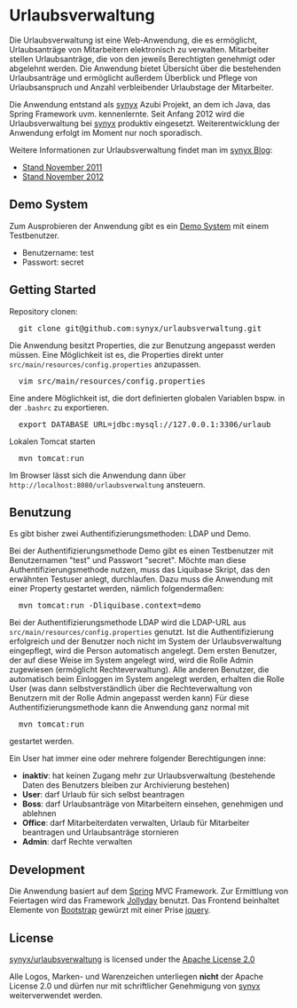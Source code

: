 # Urlaubsverwaltung

Die Urlaubsverwaltung ist eine Web-Anwendung, die es ermöglicht, Urlaubsanträge von Mitarbeitern elektronisch zu verwalten. Mitarbeiter stellen Urlaubsanträge, die von den jeweils Berechtigten genehmigt oder abgelehnt werden. Die Anwendung bietet Übersicht über die bestehenden Urlaubsanträge und ermöglicht außerdem Überblick und Pflege von Urlaubsanspruch und Anzahl verbleibender Urlaubstage der Mitarbeiter.

Die Anwendung entstand als [synyx](http://www.synyx.de/) Azubi Projekt, an dem ich Java, das Spring Framework uvm. kennenlernte.
Seit Anfang 2012 wird die Urlaubsverwaltung bei [synyx](http://www.synyx.de/) produktiv eingesetzt. Weiterentwicklung der Anwendung erfolgt im Moment nur noch sporadisch. 
 
Weitere Informationen zur Urlaubsverwaltung findet man im [synyx Blog](http://blog.synyx.de):
* [Stand November 2011](http://blog.synyx.de/2011/11/elektronische-urlaubsverwaltung-made-by-youngsters/)
* [Stand November 2012](http://blog.synyx.de/2012/11/urlaubsverwaltung-was-hat-sich-getan/) 

## Demo System

Zum Ausprobieren der Anwendung gibt es ein [Demo System](http://urlaubsverwaltung-demo.synyx.de) mit einem Testbenutzer.
* Benutzername: test
* Passwort: secret

## Getting Started

Repository clonen:

<pre>  git clone git@github.com:synyx/urlaubsverwaltung.git</pre>

Die Anwendung besitzt Properties, die zur Benutzung angepasst werden müssen. 
Eine Möglichkeit ist es, die Properties direkt unter `src/main/resources/config.properties` anzupassen. 

<pre>  vim src/main/resources/config.properties</pre>

Eine andere Möglichkeit ist, die dort definierten globalen Variablen bspw. in der `.bashrc` zu exportieren.

<pre>  export DATABASE_URL=jdbc:mysql://127.0.0.1:3306/urlaub</pre>

Lokalen Tomcat starten

<pre>  mvn tomcat:run</pre>

Im Browser lässt sich die Anwendung dann über `http://localhost:8080/urlaubsverwaltung` ansteuern.

## Benutzung

Es gibt bisher zwei Authentifizierungsmethoden: LDAP und Demo.

Bei der Authentifizierungsmethode Demo gibt es einen Testbenutzer mit Benutzernamen "test" und Passwort "secret".
Möchte man diese Authentifizierungsmethode nutzen, muss das Liquibase Skript, das den erwähnten Testuser anlegt, durchlaufen. 
Dazu muss die Anwendung mit einer Property gestartet werden, nämlich folgendermaßen:
<pre>  mvn tomcat:run -Dliquibase.context=demo</pre>

  
Bei der Authentifizierungsmethode LDAP wird die LDAP-URL aus `src/main/resources/config.properties` genutzt. 
Ist die Authentifizierung erfolgreich und der Benutzer noch nicht im System der Urlaubsverwaltung eingepflegt, wird die Person automatisch angelegt. Dem ersten Benutzer, der auf diese Weise im System angelegt wird, wird die Rolle Admin zugewiesen (ermöglicht Rechteverwaltung). Alle anderen Benutzer, die automatisch beim Einloggen im System angelegt werden, erhalten die Rolle User (was dann selbstverständlich über die Rechteverwaltung von Benutzern mit der Rolle Admin angepasst werden kann)
Für diese Authentifizierungsmethode kann die Anwendung ganz normal mit
<pre>  mvn tomcat:run</pre>
gestartet werden.

Ein User hat immer eine oder mehrere folgender Berechtigungen inne:
* **inaktiv**: hat keinen Zugang mehr zur Urlaubsverwaltung (bestehende Daten des Benutzers bleiben zur Archivierung bestehen)
* **User**: darf Urlaub für sich selbst beantragen
* **Boss**:	darf Urlaubsanträge von Mitarbeitern einsehen, genehmigen und ablehnen
* **Office**: darf Mitarbeiterdaten verwalten, Urlaub für Mitarbeiter beantragen und Urlaubsanträge stornieren
* **Admin**: darf Rechte verwalten 

## Development

Die Anwendung basiert auf dem [Spring](http://www.springsource.org/) MVC Framework. Zur Ermittlung von Feiertagen wird das Framework [Jollyday](http://jollyday.sourceforge.net/) benutzt. Das Frontend beinhaltet Elemente von [Bootstrap](http://twitter.github.io/bootstrap/) gewürzt mit einer Prise [jquery](http://jquery.com/).   

## License

[synyx/urlaubsverwaltung](http://github.com/synyx/urlaubsverwaltung) is licensed under the 
[Apache License 2.0](http://www.apache.org/licenses/LICENSE-2.0)

Alle Logos, Marken- und Warenzeichen unterliegen **nicht** der Apache License 2.0 und dürfen nur mit schriftlicher Genehmigung von [synyx](http://www.synyx.de/) weiterverwendet werden. 
